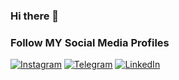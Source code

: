### Hi there 👋

<!--
**mohsen-hasanpour/mohsen-hasanpour** is a ✨ _special_ ✨ repository because its `README.md` (this file) appears on your GitHub profile.

Here are some ideas to get you started:

- 🔭 I’m currently working on ...
- 🌱 I’m currently learning ...
- 👯 I’m looking to collaborate on ...
- 🤔 I’m looking for help with ...
- 💬 Ask me about ...
- 📫 How to reach me: ...
- 😄 Pronouns: ...
- ⚡ Fun fact: ...
-->


### Follow MY Social Media Profiles

[![Instagram](https://img.icons8.com/color/48/000000/instagram-new--v1.png)](https://www.instagram.com/your_instagram_username/)
[![Telegram](https://img.icons8.com/color/48/000000/telegram-app--v1.png)](https://t.me/your_telegram_username)
[![LinkedIn](https://img.icons8.com/color/48/000000/linkedin.png)](https://www.linkedin.com/in/your_linkedin_username/)

